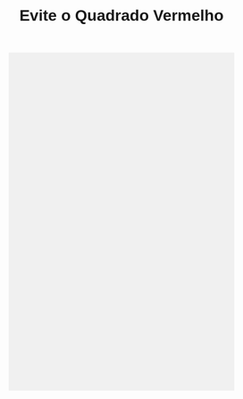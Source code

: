 <!DOCTYPE html>
<html lang="pt-br">
<head>
  <meta charset="UTF-8" />
  <title>Evite o Quadrado Vermelho</title>
  <style>
    * { margin: 0; padding: 0; box-sizing: border-box; }
    canvas { background: #f0f0f0; display: block; margin: auto; margin-top: 50px; }
    body { font-family: Arial, sans-serif; text-align: center; }
  </style>
</head>
<body>
  <h1>Evite o Quadrado Vermelho</h1>
  <canvas id="gameCanvas" width="400" height="600"></canvas>
  <script>
    const canvas = document.getElementById("gameCanvas");
    const ctx = canvas.getContext("2d");

    const player = {
      x: 180,
      y: 550,
      width: 40,
      height: 40,
      color: "blue",
      speed: 5
    };

    let enemies = [];
    let score = 0;
    let gameOver = false;

    function drawPlayer() {
      ctx.fillStyle = player.color;
      ctx.fillRect(player.x, player.y, player.width, player.height);
    }

    function drawEnemies() {
      ctx.fillStyle = "red";
      enemies.forEach(enemy => {
        ctx.fillRect(enemy.x, enemy.y, enemy.size, enemy.size);
      });
    }

    function updateEnemies() {
      enemies.forEach(enemy => {
        enemy.y += enemy.speed;
      });

      // Remover inimigos fora da tela
      enemies = enemies.filter(enemy => enemy.y < canvas.height);

      // Adicionar novos inimigos
      if (Math.random() < 0.03) {
        const size = 30;
        enemies.push({
          x: Math.random() * (canvas.width - size),
          y: -size,
          size: size,
          speed: 2 + Math.random() * 3
        });
      }
    }

    function checkCollision() {
      enemies.forEach(enemy => {
        if (
          player.x < enemy.x + enemy.size &&
          player.x + player.width > enemy.x &&
          player.y < enemy.y + enemy.size &&
          player.y + player.height > enemy.y
        ) {
          gameOver = true;
        }
      });
    }

    function drawScore() {
      ctx.fillStyle = "black";
      ctx.font = "20px Arial";
      ctx.fillText("Score: " + score, 10, 30);
    }

    function updateGame() {
      if (gameOver) {
        ctx.fillStyle = "black";
        ctx.font = "40px Arial";
        ctx.fillText("Game Over", 100, 300);
        return;
      }

      ctx.clearRect(0, 0, canvas.width, canvas.height);
      drawPlayer();
      drawEnemies();
      updateEnemies();
